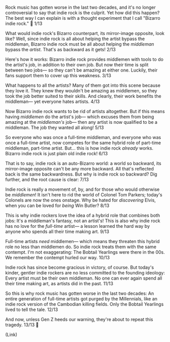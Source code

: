 Rock music has gotten worse in the last two decades, and it's no longer controversial to say that indie rock is the culprit. Yet how did this happen? The best way I can explain is with a thought experiment that I call "Bizarro indie rock." 🧵 1/13

What would indie rock's Bizarro counterpart, its mirror-image opposite, look like? Well, since indie rock is all about helping the artist bypass the middleman, Bizarro indie rock must be all about helping the *middleman* bypass the *artist*. That's as backward as it gets! 2/13

Here's how it works: Bizarro indie rock provides middlemen with tools to do the artist's job, in addition to their own job. But now their time is split between two jobs— so they can't be amazing at either one. Luckily, their fans support them to cover up this weakness. 3/13

What happens to all the artists? Many of them got into this scene because they love it. They knew they wouldn't be amazing as middlemen, so they took the job better suited to their skills. And clearly, their work benefits the middleman— yet everyone hates artists. 4/13

Now Bizarro indie rock wants to be rid of artists altogether. But if this means having *middlemen* do the artist's job— which excuses them from being amazing at the *middleman's* job— then any artist is now qualified to be a middleman. The job they wanted all along! 5/13

So everyone who was once a full-time middleman, and everyone who was once a full-time artist, now competes for the same hybrid role of part-time middleman, part-time artist. But… this is how indie rock *already* works. Bizarro indie rock is just plain old indie rock! 6/13

That is to say, indie rock is an auto-Bizarro world: a world so backward, its mirror-image opposite can't be any more backward. All that's reflected back is the same backwardness. But why is indie rock so backward? Dig further, and the root cause is clear: 7/13

Indie rock is really a movement of, by, and for those who would otherwise be *middlemen*! It isn't here to rid the world of Colonel Tom Parkers; today's Colonels are now the ones onstage. Why be hated for *discovering* Elvis, when you can be loved for *being* Win Butler? 8/13

This is why indie rockers love the idea of a hybrid role that combines both jobs: It's a middleman's fantasy, not an artist's! This is also why indie rock has no love for the *full-time* artist— a lesson learned the hard way by anyone who spends all their time making art. 9/13

Full-time artists *need* middlemen— which means they threaten this hybrid role no less than middlemen do. So indie rock treats them with the same contempt. I'm not exaggerating: The Bobtail Yearlings were there in the 00s. We remember the contempt hurled our way. 10/13

Indie rock has since become gracious in victory, of course. But today's kinder, gentler indie rockers are no less committed to the founding ideology: Every artist must be their own middleman. No one can ever again spend all their time making art, as artists did in the past. 11/13

So this is why rock music has gotten worse in the last two decades: An entire generation of full-time artists got purged by the Millennials, like an indie rock version of the Cambodian killing fields. Only the Bobtail Yearlings lived to tell the tale. 12/13

And now, unless Gen Z heeds our warning, they're about to repeat this tragedy. 13/13 🧵

(Link)